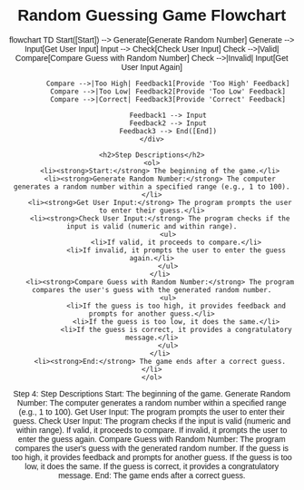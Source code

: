 <!DOCTYPE html>
<html lang="en">
<head>
    <meta charset="UTF-8">
    <meta name="viewport" content="width=device-width, initial-scale=1.0">
    <title>Random Guessing Game Flowchart</title>
    <script type="module">
        import mermaid from 'https://cdn.jsdelivr.net/npm/mermaid@10/dist/mermaid.esm.min.mjs';
        mermaid.initialize({ startOnLoad: true });
    </script>
    <style>
        /* Add some basic styling */
        body {
            font-family: Arial, sans-serif;
            margin: 20px;
        }
        h1 {
            text-align: center;
        }
        .mermaid {
            text-align: center;
        }
    </style>
</head>
<body>
    <h1>Random Guessing Game Flowchart</h1>
    <div class="mermaid">
        flowchart TD
            Start([Start]) --> Generate[Generate Random Number]
            Generate --> Input[Get User Input]
            Input --> Check[Check User Input]
            Check -->|Valid| Compare[Compare Guess with Random Number]
            Check -->|Invalid| Input[Get User Input Again]

            Compare -->|Too High| Feedback1[Provide 'Too High' Feedback]
            Compare -->|Too Low| Feedback2[Provide 'Too Low' Feedback]
            Compare -->|Correct| Feedback3[Provide 'Correct' Feedback]

            Feedback1 --> Input
            Feedback2 --> Input
            Feedback3 --> End([End])
    </div>

    <h2>Step Descriptions</h2>
    <ol>
        <li><strong>Start:</strong> The beginning of the game.</li>
        <li><strong>Generate Random Number:</strong> The computer generates a random number within a specified range (e.g., 1 to 100).</li>
        <li><strong>Get User Input:</strong> The program prompts the user to enter their guess.</li>
        <li><strong>Check User Input:</strong> The program checks if the input is valid (numeric and within range).
            <ul>
                <li>If valid, it proceeds to compare.</li>
                <li>If invalid, it prompts the user to enter the guess again.</li>
            </ul>
        </li>
        <li><strong>Compare Guess with Random Number:</strong> The program compares the user's guess with the generated random number.
            <ul>
                <li>If the guess is too high, it provides feedback and prompts for another guess.</li>
                <li>If the guess is too low, it does the same.</li>
                <li>If the guess is correct, it provides a congratulatory message.</li>
            </ul>
        </li>
        <li><strong>End:</strong> The game ends after a correct guess.</li>
    </ol>
</body>
</html>

Step 4: Step Descriptions
Start: The beginning of the game.
Generate Random Number: The computer generates a random number within a specified range (e.g., 1 to 100).
Get User Input: The program prompts the user to enter their guess.
Check User Input: The program checks if the input is valid (numeric and within range).
If valid, it proceeds to compare.
If invalid, it prompts the user to enter the guess again.
Compare Guess with Random Number: The program compares the user's guess with the generated random number.
If the guess is too high, it provides feedback and prompts for another guess.
If the guess is too low, it does the same.
If the guess is correct, it provides a congratulatory message.
End: The game ends after a correct guess.


